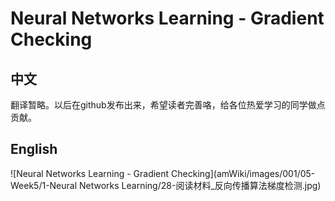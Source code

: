 # Neural Networks Learning - Gradient Checking
## 中文
翻译暂略。以后在github发布出来，希望读者完善咯，给各位热爱学习的同学做点贡献。
## English
![Neural Networks Learning - Gradient Checking](amWiki/images/001/05-Week5/1-Neural Networks Learning/28-阅读材料_反向传播算法梯度检测.jpg)
